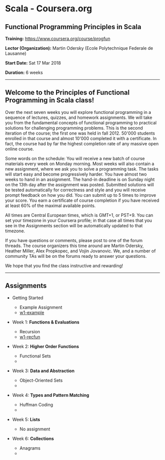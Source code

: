 # Scala - Coursera.org

## Functional Programming Principles in Scala

**Training:** https://www.coursera.org/course/progfun

**Lector (Organization):** Martin Odersky (Ecole Polytechnique Federale de Lausanne)

**Start Date:** Sat 17 Mar 2018

**Duration:** 6 weeks

---------------------------------------------------------

## Welcome to the Principles of Functional Programming in Scala class!

 Over the next seven weeks you will explore functional programming in a sequence of lectures, quizzes, and homework assignments. We will take you from the fundamental concepts of functional programming to practical solutions for challenging programming problems. This is the second iteration of the course; the first one was held in fall 2012. 50'000 students enrolled in that course and almost 10'000 completed it with a certificate. In fact, the course had by far the highest completion rate of any massive open online course.

 Some words on the schedule: You will receive a new batch of course materials every week on Monday morning. Most weeks will also contain a new assignment, where we ask you to solve a programming task. The tasks will start easy and become progressively harder. You have almost two weeks to hand in an assignment. The hand-in deadline is on Sunday night on the 13th day after the assignment was posted. Submitted solutions will be tested automatically for correctness and style and you will receive prompt feedback on how you did. You can submit up to 5 times to improve your score. You earn a certificate of course completion if you have received at least 60% of the maximal available points.

 All times are Central European times, which is GMT+1, or PST+9. You can set your timezone in your Coursera profile; in that case all times that you see in the Assignments section will be automatically updated to that timezone.

 If you have questions or comments, please post to one of the forum threads. The course organizers this time around are Martin Odersky, Heather Miller, Alex Propkopec, and Vojin Jovanovic. We, and a number of community TAs will be on the forums ready to answer your questions. 

 We hope that you find the class instructive and rewarding!

---------------------------------------------------------

## Assignments

* Getting Started
  * Example Assignment
  * [w1-example](https://github.com/mic0331/FPPS/tree/master/w1-example)

* Week 1: **Functions & Evaluations**
  * Recursion
  * [w1-recfun](https://github.com/mic0331/FPPS/tree/master/w1-recfun)

* Week 2: **Higher Order Functions**
  * Functional Sets
  * 

* Week 3: **Data and Abstraction**
  * Object-Oriented Sets
  * 

* Week 4: **Types and Pattern Matching**
  * Huffman Coding
  * 

* Week 5: **Lists**
  * No assignment

* Week 6: **Collections**
  * Anagrams
  * 


